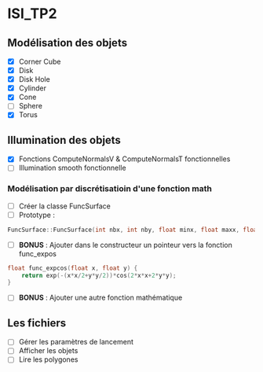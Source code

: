 # ISI_TP2

## Modélisation des objets 

- [x] Corner Cube
- [x] Disk
- [x] Disk Hole
- [x] Cylinder
- [x] Cone
- [ ] Sphere
- [x] Torus

## Illumination des objets

- [x] Fonctions ComputeNormalsV & ComputeNormalsT fonctionnelles
- [ ] Illumination smooth fonctionnelle

### Modélisation par discrétisatioin d'une fonction math

- [ ] Créer la classe FuncSurface
- [ ] Prototype : 

```c++
FuncSurface::FuncSurface(int nbx, int nby, float minx, float maxx, float miny, float maxy);
```

- [ ] **BONUS** : Ajouter dans le constructeur un pointeur vers la fonction func_expos

```c++
float func_expcos(float x, float y) {
    return exp(-(x*x/2+y*y/2))*cos(2*x*x+2*y*y);
}
```

- [ ] **BONUS** : Ajouter une autre fonction mathématique

## Les fichiers

- [ ] Gérer les paramètres de lancement
- [ ] Afficher les objets
- [ ] Lire les polygones